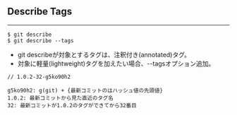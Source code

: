 ## Describe Tags
---
```
$ git describe
$ git describe --tags
```
 - git describeが対象とするタグは、注釈付き(annotated)タグ。
 - 対象に軽量(lightweight)タグを加えたい場合、--tagsオプション追加。
```
// 1.0.2-32-g5ko90h2

g5ko90h2: g(git) + {最新コミットのはハッシュ値の先頭値}
1.0.2: 最新コミットから見た直近のタグ名
32: 最新コミットが1.0.2のタグができてから32番目
```